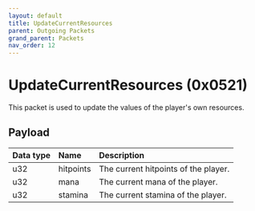 ```yaml
---
layout: default
title: UpdateCurrentResources
parent: Outgoing Packets
grand_parent: Packets
nav_order: 12
---
```


# UpdateCurrentResources (0x0521)

This packet is used to update the values of the player's own resources.

## Payload

| Data type            | Name            | Description                                                                                |
|:---------------------|:----------------|:-------------------------------------------------------------------------------------------|
| u32                  | hitpoints       | The current hitpoints of the player.                                                       |
| u32                  | mana            | The current mana of the player.                                                            |
| u32                  | stamina         | The current stamina of the player.                                                         |